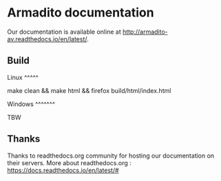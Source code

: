 Armadito documentation
======================

Our documentation is available online at <http://armadito-av.readthedocs.io/en/latest/>.

Build
-----

Linux
^^^^^

make clean && make html && firefox build/html/index.html

Windows
^^^^^^^

TBW

Thanks
------

Thanks to readthedocs.org community for hosting our documentation on their servers.
More about readthedocs.org : https://docs.readthedocs.io/en/latest/#



